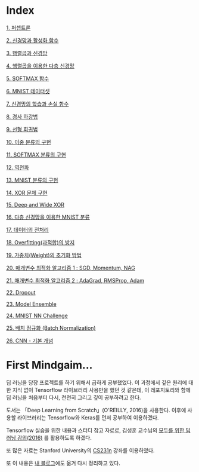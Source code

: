 ﻿# Index
[1. 퍼셉트론](https://github.com/MagmaTart/DeepLearningStudy/blob/master/Soomin/summarys/1_Perceptron.md)

[2. 신경망과 활성화 함수](https://github.com/MagmaTart/DeepLearningStudy/blob/master/Soomin/summarys/2_ActFunction.md)

[3. 행렬곱과 신경망](https://github.com/MagmaTart/DeepLearningStudy/blob/master/Soomin/summarys/3_MatrixDotOperation.md)

[4. 행렬곱을 이용한 다층 신경망](https://github.com/MagmaTart/DeepLearningStudy/blob/master/Soomin/summarys/4_MultiLayerNetwork.md)

[5. SOFTMAX 함수](https://github.com/MagmaTart/DeepLearningStudy/blob/master/Soomin/summarys/5_Softmax.md)

[6. MNIST 데이터셋](https://github.com/MagmaTart/DeepLearningStudy/blob/master/Soomin/summarys/6_MNISTdataset.md)

[7. 신경망의 학습과 손실 함수](https://github.com/MagmaTart/DeepLearningStudy/blob/master/Soomin/summarys/7_TrainingNetwork.md)

[8. 경사 하강법](https://github.com/MagmaTart/DeepLearningStudy/blob/master/Soomin/summarys/8_GradientDescentMethod.md)

[9. 선형 회귀법](https://github.com/MagmaTart/DeepLearningStudy/blob/master/Soomin/summarys/9_LinearRegression.md)

[10. 이중 분류의 구현](https://github.com/MagmaTart/DeepLearningStudy/blob/master/Soomin/summarys/10_BInaryClassfication.md)

[11. SOFTMAX 분류의 구현](https://github.com/MagmaTart/DeepLearningStudy/blob/master/Soomin/summarys/11_SOFTMAXclassfication.md)

[12. 역전파](https://github.com/MagmaTart/DeepLearningStudy/blob/master/Soomin/summarys/12_Backpropagation.md)

[13. MNIST 분류의 구현](https://github.com/MagmaTart/DeepLearningStudy/blob/master/Soomin/summarys/13_MNISTclassfication.md)

[14. XOR 문제 구현](https://github.com/MagmaTart/DeepLearningStudy/blob/master/Soomin/summarys/14_XORproblem.md)

[15. Deep and Wide XOR](https://github.com/MagmaTart/DeepLearningStudy/blob/master/Soomin/summarys/15_DeepAndWideXOR.md)

[16. 다층 신경망을 이용한 MNIST 분류](https://github.com/MagmaTart/DeepLearningStudy/blob/master/Soomin/summarys/16_MNISTusingSimpleNN.md)

[17. 데이터의 전처리](https://github.com/MagmaTart/DeepLearningStudy/blob/master/Soomin/summarys/17_DataPreProcessing.md)

[18. Overfitting(과적합)의 방지](https://github.com/MagmaTart/DeepLearningStudy/blob/master/Soomin/summarys/18_Overfitting.md)

[19. 가중치(Weight)의 초기화 방법](https://github.com/MagmaTart/DeepLearningStudy/blob/master/Soomin/summarys/19_Weight_Initialization.md)

[20. 매개변수 최적화 알고리즘 1 : SGD, Momentum, NAG](https://github.com/MagmaTart/DeepLearningStudy/blob/master/Soomin/summarys/20_Optimizer1.md)

[21. 매개변수 최적화 알고리즘 2 : AdaGrad, RMSProp, Adam](https://github.com/MagmaTart/DeepLearningStudy/blob/master/Soomin/summarys/21_Optimizer2.md)

[22. Dropout](https://github.com/MagmaTart/DeepLearningStudy/blob/master/Soomin/summarys/22_Dropout.md)

[23. Model Ensemble](https://github.com/MagmaTart/DeepLearningStudy/blob/master/Soomin/summarys/23_Ensemble.md)

[24. MNIST NN Challenge](https://github.com/MagmaTart/DeepLearningStudy/blob/master/Soomin/summarys/24_MNISTchallenge.md)

[25. 배치 정규화 (Batch Normalization)](https://github.com/MagmaTart/DeepLearningStudy/blob/master/Soomin/summarys/25_BatchNormalization.md)

[26. CNN - 기본 개념](https://github.com/MagmaTart/DeepLearningStudy/blob/master/Soomin/summarys/26_CNN1.md)

# First Mindgaim...

딥 러닝을 당장 프로젝트를 하기 위해서 급하게 공부했었다. 이 과정에서 깊은 원리에 대한 지식 없이 Tensorflow 라이브러리 사용만을 했던 것 같은데, 이 레포지토리와 함께 딥 러닝을 처음부터 다시, 천천히 그리고 깊이 공부하려고 한다.
 
도서는 「Deep Learning from Scratch」(O'REILLY, 2016)을 사용한다. 이후에 사용할 라이브러리는 Tensorflow와 Keras를 먼저 공부하여 이용하겠다.

Tensorflow 실습을 위한 내용과 스터디 참고 자료로, 김성훈 교수님의 [모두를 위한 딥러닝 강의(2016)](http://hunkim.github.io/ml/) 를 활용하도록 하겠다.

또 많은 자료는 Stanford University의 [CS231n](http://cs231n.stanford.edu/syllabus.html) 강좌를 이용하였다.

또 이 내용은 [내 블로그](https://blog.naver.com/leesoo9297)에도 옮겨 다시 정리하고 있다.
